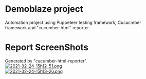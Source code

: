 # Demoblaze project  
Automation project using Puppeteer testing framework, Cucucmber framework and "cucumber-html" reporter.
# Report ScreenShots    
Generated by "cucumber-html-reporter".   
[![2021-02-24-15h12-51.png](https://i.postimg.cc/rFDd8dps/2021-02-24-15h12-51.png)](https://postimg.cc/ykz6j8cC)   
[![2021-02-24-15h13-26.png](https://i.postimg.cc/vBX1mf9g/2021-02-24-15h13-26.png)](https://postimg.cc/tZZRS1Bp)